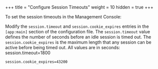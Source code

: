 +++
title = "Configure Session Timeouts"
weight = 10
hidden = true
+++

To set the session timeouts in the Management Console: 

Modify the `session.timeout` and `session.cookie_expires` entries in the `[app:main]` section of the configuration file. The `session.timeout` value defines the number of seconds before an idle session is timed out. The `session.cookie_expires` is the maximum length that any session can be active before being timed out. All values are in seconds: 
    session.timeout=1800


    session.cookie_expires=43200

